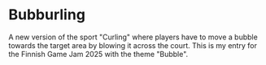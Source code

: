 # Bubburling
 A new version of the sport "Curling" where players have to move a bubble towards the target area by blowing it across the court. This is my entry for the Finnish Game Jam 2025 with the theme "Bubble".
